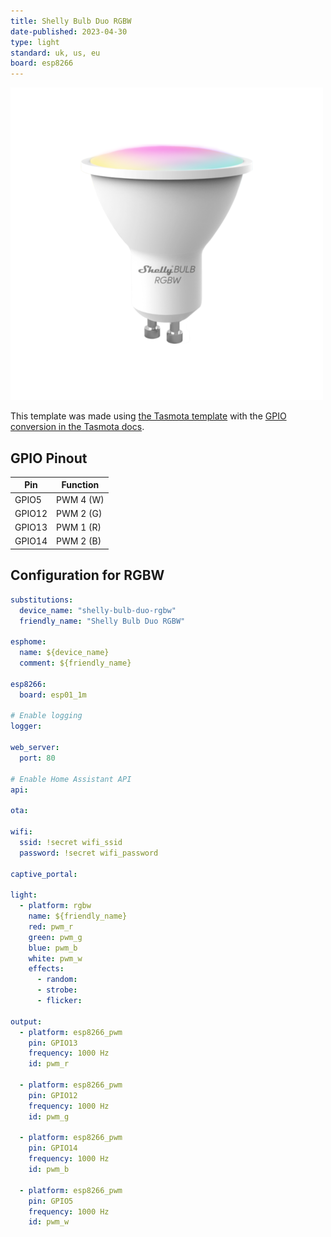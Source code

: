 ```yaml
---
title: Shelly Bulb Duo RGBW
date-published: 2023-04-30
type: light
standard: uk, us, eu
board: esp8266
---
```


![Product Image](Shelly-Bulb-Duo-RGBW.png "Shelly RGBW")

This template was made using [the Tasmota template](https://github.com/arendst/mgos-to-tasmota) with the
[GPIO conversion in the Tasmota docs](https://tasmota.github.io/docs/GPIO-Conversion/#gpio-conversion).

## GPIO Pinout

| Pin    | Function  |
| ------ | --------- |
| GPIO5  | PWM 4 (W) |
| GPIO12 | PWM 2 (G) |
| GPIO13 | PWM 1 (R) |
| GPIO14 | PWM 2 (B) |

## Configuration for RGBW

```yaml
substitutions:
  device_name: "shelly-bulb-duo-rgbw"
  friendly_name: "Shelly Bulb Duo RGBW"

esphome:
  name: ${device_name}
  comment: ${friendly_name}

esp8266:
  board: esp01_1m

# Enable logging
logger:

web_server:
  port: 80

# Enable Home Assistant API
api:

ota:

wifi:
  ssid: !secret wifi_ssid
  password: !secret wifi_password

captive_portal:

light:
  - platform: rgbw
    name: ${friendly_name}
    red: pwm_r
    green: pwm_g
    blue: pwm_b
    white: pwm_w
    effects:
      - random:
      - strobe:
      - flicker:

output:
  - platform: esp8266_pwm
    pin: GPIO13
    frequency: 1000 Hz
    id: pwm_r

  - platform: esp8266_pwm
    pin: GPIO12
    frequency: 1000 Hz
    id: pwm_g

  - platform: esp8266_pwm
    pin: GPIO14
    frequency: 1000 Hz
    id: pwm_b

  - platform: esp8266_pwm
    pin: GPIO5
    frequency: 1000 Hz
    id: pwm_w
```
